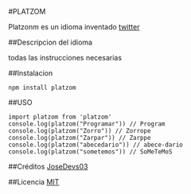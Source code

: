 #PLATZOM

Platzonm es un idioma inventado
[twitter](https://google.com)


##Descripcion del idioma

todas las instrucciones necesarias

##Instalacion
```
npm install platzom
```

##USO

```
import platzom from 'platzom'
console.log(platzom("Programar")) // Program
console.log(platzom("Zorro")) // Zorrope
console.log(platzom("Zarpar")) // Zarppe
console.log(platzom("abecedario")) // abece-dario
console.log(platzom("sometemos")) // SoMeTeMoS

```

##Créditos
[JoseDevs03](https://twitter.com/@josedev03)

##Licencia
[MIT](https://opensource.org/licenses/MIT)